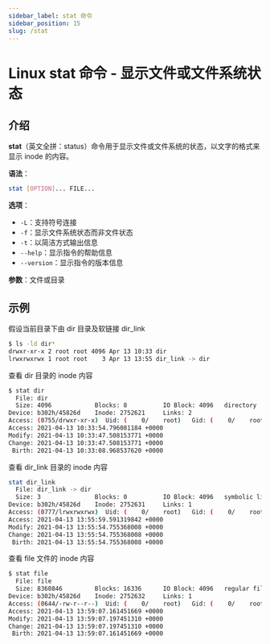 ```yaml
---
sidebar_label: stat 命令
sidebar_position: 15
slug: /stat
---
```


# Linux stat 命令 - 显示文件或文件系统状态



## 介绍

**stat**（英文全拼：status）命令用于显示文件或文件系统的状态，以文字的格式来显示 inode 的内容。

**语法**：

```bash
stat [OPTION]... FILE...
```

**选项**：

- `-L`：支持符号连接
- `-f`：显示文件系统状态而非文件状态
- `-t`：以简洁方式输出信息
- `--help`：显示指令的帮助信息
- `--version`：显示指令的版本信息

**参数**：文件或目录



## 示例

假设当前目录下由 dir 目录及软链接 dir_link

```bash
$ ls -ld dir*
drwxr-xr-x 2 root root 4096 Apr 13 10:33 dir
lrwxrwxrwx 1 root root    3 Apr 13 13:55 dir_link -> dir
```

查看 dir 目录的 inode 内容

```bash
$ stat dir
  File: dir
  Size: 4096            Blocks: 8          IO Block: 4096   directory
Device: b302h/45826d    Inode: 2752621     Links: 2
Access: (0755/drwxr-xr-x)  Uid: (    0/    root)   Gid: (    0/    root)
Access: 2021-04-13 10:33:54.796081184 +0000
Modify: 2021-04-13 10:33:47.508153771 +0000
Change: 2021-04-13 10:33:47.508153771 +0000
 Birth: 2021-04-13 10:33:08.968537620 +0000
```

查看 dir_link 目录的 inode 内容

```bash
stat dir_link
  File: dir_link -> dir
  Size: 3               Blocks: 0          IO Block: 4096   symbolic link
Device: b302h/45826d    Inode: 2752631     Links: 1
Access: (0777/lrwxrwxrwx)  Uid: (    0/    root)   Gid: (    0/    root)
Access: 2021-04-13 13:55:59.591319842 +0000
Modify: 2021-04-13 13:55:54.755368008 +0000
Change: 2021-04-13 13:55:54.755368008 +0000
 Birth: 2021-04-13 13:55:54.755368008 +0000
```

查看 file 文件的 inode 内容

```bash
$ stat file
  File: file
  Size: 8360846         Blocks: 16336      IO Block: 4096   regular file
Device: b302h/45826d    Inode: 2752632     Links: 1
Access: (0644/-rw-r--r--)  Uid: (    0/    root)   Gid: (    0/    root)
Access: 2021-04-13 13:59:07.161451669 +0000
Modify: 2021-04-13 13:59:07.197451310 +0000
Change: 2021-04-13 13:59:07.197451310 +0000
 Birth: 2021-04-13 13:59:07.161451669 +0000
```

